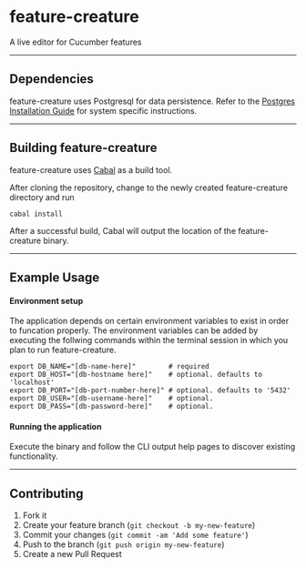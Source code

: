 # feature-creature
A live editor for Cucumber features

---

## Dependencies
feature-creature uses Postgresql for data persistence. Refer to the
[Postgres Installation Guide](http://www.postgresql.org/download/) for system
specific instructions.

---

## Building feature-creature
feature-creature uses [Cabal](http://www.haskell.org/cabal/) as a build tool.

After cloning the repository, change to the newly created feature-creature directory and run
```
cabal install
```
After a successful build, Cabal will output the location of the feature-creature binary.

---

## Example Usage
#### Environment setup
The application depends on certain environment variables to exist in order to funcation
properly. The environment variables can be added by executing the follwing commands
within the terminal session in which you plan to run feature-creature.
```
export DB_NAME="[db-name-here]"        # required
export DB_HOST="[db-hostname here]"    # optional. defaults to 'localhost'
export DB_PORT="[db-port-number-here]" # optional. defaults to '5432'
export DB_USER="[db-username-here]"    # optional.
export DB_PASS="[db-password-here]"    # optional.
```
#### Running the application
Execute the binary and follow the CLI output help pages to discover existing functionality.

---

## Contributing
1. Fork it
2. Create your feature branch (`git checkout -b my-new-feature`)
3. Commit your changes (`git commit -am 'Add some feature'`)
4. Push to the branch (`git push origin my-new-feature`)
5. Create a new Pull Request

